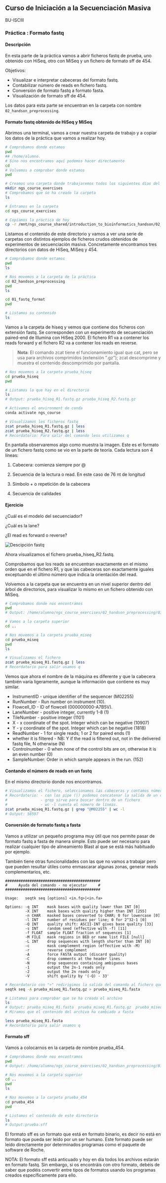 ## Curso de Iniciación a la Secuenciación Masiva
BU-ISCIII

### Práctica : Formato fastq

#### Descripción
En esta parte de la práctica vamos a abrir ficheros fastq de prueba, uno obtenido con HiSeq, otro con MiSeq y un fichero de formato sff de 454.

Objetivos:

* Visualizar e interpretar cabeceras del formato fastq.
* Contabilizar número de reads en fichero fastq.
* Conversión de formato fastq a formato fasta.
* Visualización de formato sff de 454.

Los datos para esta parte se encuentran en la carpeta con nombre `02_handson_preprocessing`.

#### Formato fastq obtenido de HiSeq y MiSeq
Abrimos una terminal, vamos a crear nuestra carpeta de trabajo y a copiar los datos de la práctica que vamos a realizar hoy.
```bash
# Comprobamos donde estamos
pwd
## /home/alumno. 
# Sino nos encontramos aquí podemos hacer directamente
cd
# Volvemos a comprobar donde estamos
pwd

# Creamos una carpeta donde trabajaremos todos los siguientes días del curso
mkdir ngs_course_exercises
# Comprobamos que se ha creado la carpeta
ls

# Entramos en la carpeta
cd ngs_course_exercises

# Copiamos la práctica de hoy
cp -r /mnt/ngs_course_shared/introduction_to_bioinformatics_handson/02_handson_preprocessing .
```

Listamos el contenido de este directorio y vamos a ver una serie de carpetas con distintos ejemplos de ficheros crudos obtenidos de experimentos de secuenciación masiva. Concretamente encontramos tres directorios con datos de HiSeq, MiSeq y 454.

```bash
# Comprobamos donde estamos
pwd
ls

# Nos movemos a la carpeta de la práctica
cd 02_handson_preprocessing
pwd
ls

cd 01_fastq_format
pwd

# Listamos su contenido
ls
```

Vamos a la carpeta de hiseq y vemos que contiene dos ficheros con extensión fastq. Se corresponden con un experimento de secuenciación paired-end de Illumina con HiSeq 2000. El fichero R1 va a contener los reads forward y el fichero R2 va a contener
los reads en reverse.
>**Nota**: El comando zcat tiene el funcionamiento igual que cat, pero se usa para archivos comprimidos (extensión ".gz"); zcat descomprime y  muestra el contenido descomprimido por pantalla.

```bash
# Nos movemos a la carpeta prueba_hiseq
cd prueba_hiseq
pwd

# Listamos lo que hay en el directorio
ls
# Output: prueba_hiseq_R1.fastq.gz prueba_hiseq_R2.fastq.gz

# Activamos el environment de conda
conda activate ngs_course

# Visualizamos los ficheros fastq
zcat prueba_hiseq_R1.fastq.gz | less
zcat prueba_hiseq_R2.fastq.gz | less
# Recordatorio: Para salir del comando less utilizamos q
```

En pantalla observaremos algo como muestra la imagen. Este es el formato de un fichero fastq como se vio en la parte de teoría. Cada lectura son 4 líneas:

1) Cabecera: comienza siempre por @


2) Secuencia de la lectura o read. En este caso de 76 nt de longitud


3) Símbolo + o repetición de la cabecera


4) Secuencia de calidades

#### Ejercicio
¿Cuál es el modelo del secuenciador?

¿Cuál es la lane?

¿El read es forward o reverse?

![Descipción fastq](img/fastq_description.png)

Ahora visualizamos el fichero prueba_hiseq_R2.fastq.

Comprobamos que los reads se encuentran exactamente en el mismo orden que en el fichero R1, y que las cabeceras son exactamente iguales exceptuando el último número que índica la orientación del read.

Volvemos a la carpeta que se encuentra en un nivel superior dentro del árbol de directorios, para visualizar lo mismo en un fichero obtenido con MiSeq.

```bash
# Comprobamos donde nos encontramos
pwd
# Output: /home/alumno/ngs_course_exercises/02_handson_preprocessing/01_fastq_format/prueba_hiseq

# Vamos a la carpeta superior
cd ..

# Nos movemos a la carpeta prueba_miseq
cd prueba_miseq
pwd
ls

# Visualizamos el fichero
zcat prueba_miseq_R1.fastq.gz | less
# Recordatorio para salir usamos q
```

Vemos que ahora el nombre de la máquina es diferente y que la cabecera también varía ligeramente, aunque la información que contiene es muy similar.

* InstrumentID - unique identifier of the sequencer (M02255)
* RunNumber - Run number on instrument (10).
* Flowcell_ID - ID of flowcell (000000000-A7B5V).
* LaneNumber - positive integer, currently 1-8 (1)
* TileNumber - positive integer (1101)
* X - x coordinate of the spot. Integer which can be negative (10907)
* Y - y coordinate of the spot. Integer which can be negative (1818)
* ReadNumber - 1 for single reads; 1 or 2 for paired ends (1)
* whether it is filtered - NB: Y if the read is filtered out, not in the delivered fastq file, N otherwise (N)
* Controlnumber - 0 when none of the control bits are on, otherwise it is an even number (0)
* SampleNumber: Order in which sample appears in the run. (152)

#### Contando el número de reads en un fastq

En el mismo directorio donde nos encontramos.

```bash
# Visualizamos el fichero, seleccionamos las cabeceras y contamos número de lecturas.
# Recordatorio: - con los pipe (|) podemos concatenar la salida de un comando y la entrada del siguiente.
#               - grep sirve para buscar dentro de un fichero
#               - wc -l cuenta el número de líneas.
zcat prueba_miseq_R1.fastq.gz | grep "@M02255" | wc -l
# Output: 58597
```

#### Conversión de formato fastq a fasta

Vamos a utilizar un pequeño programa muy útil que nos permite pasar de formato fastq a fasta de manera simple. Esto puede ser necesario para realizar cualquier tipo de alineamiento Blast al que se está más habituado por ejemplo.

También tiene otras funcionalidades con las que no vamos a trabajar pero que pueden resultar útiles como enmascarar algunas zonas, generar reads complementarios, etc.

```
###########################################
#     Ayuda del comando - no ejecutar     #
###########################################

Usage:   seqtk seq [options] <in.fq>|<in.fa>

Options: -q INT    mask bases with quality lower than INT [0]
         -X INT    mask bases with quality higher than INT [255]
         -n CHAR   masked bases converted to CHAR; 0 for lowercase [0]
         -l INT    number of residues per line; 0 for 2^32-1 [0]
         -Q INT    quality shift: ASCII-INT gives base quality [33]
         -s INT    random seed (effective with -f) [11]
         -f FLOAT  sample FLOAT fraction of sequences [1]
         -M FILE   mask regions in BED or name list FILE [null]
         -L INT    drop sequences with length shorter than INT [0]
         -c        mask complement region (effective with -M)
         -r        reverse complement
         -A        force FASTA output (discard quality)
         -C        drop comments at the header lines
         -N        drop sequences containing ambiguous bases
         -1        output the 2n-1 reads only
         -2        output the 2n reads only
         -V        shift quality by '(-Q) - 33'
```

```bash
# Recordatorio con ">" redirigimos la salida del comando al fichero que nosotros queramos.
seqtk seq -A prueba_miseq_R1.fastq.gz > prueba_miseq_R1.fasta

# Listamos para comprobar que se ha creado el archivo
ls
# Output: prueba_miseq_R1.fasta  prueba_miseq_R1.fastq.gz  prueba_miseq_R2.fastq.gz
# Miramos que el contenido del archivo ha cambiado a fasta

less prueba_miseq_R1.fasta
# Recordatorio para salir usamos q
```

#### Formato sff

Vamos a colocarnos en la carpeta de nombre prueba_454.

```bash
# Comprobamos donde nos encontramos
pwd
# Output: /home/alumno/ngs_course_exercises/02_handson_preprocessing/01_fastq_format/prueba_miseq

# Nos movemos a la carpeta superior
cd ..
pwd
ls 

# Nos movemos a la carpeta prueba_454
cd prueba_454
pwd

# Listamos el contenido de este directorio
ls
# Output:prueba.sff
```

El formato sff es un formato que está en formato binario, es decir no está en formato que pueda ser leído por un ser humano. Este formato puede ser leído directamente por determinados programas como el paquete de software de Roche.

NOTA: El formato sff está anticuado y hoy en día todos los archivos estarán en formato fastq. Sin embargo, si os encontráis con otro formato, debéis de saber que podéis convertir entre tipos de formatos usando los programas creados específicamente para ello.
